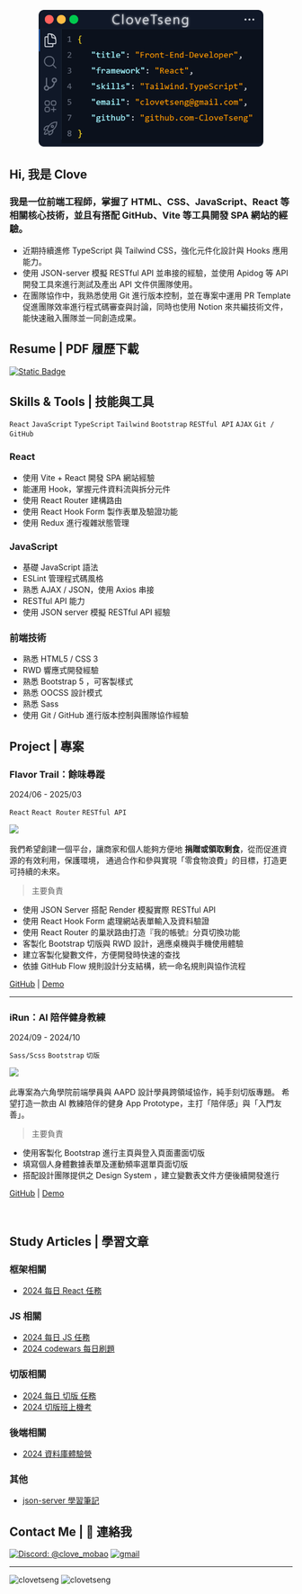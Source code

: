 
<p align="center">
 <img src="image/card.png" width="400px">
</p>

<h2>Hi, 我是 Clove</h2>
<h3>我是一位前端工程師，掌握了 HTML、CSS、JavaScript、React 等相關核心技術，並且有搭配 GitHub、Vite 等工具開發 SPA 網站的經驗。</h3>

- 近期持續進修 TypeScript 與 Tailwind CSS，強化元件化設計與 Hooks 應用能力。
- 使用 JSON-server 模擬 RESTful API 並串接的經驗，並使用 Apidog 等 API 開發工具來進行測試及產出 API 文件供團隊使用。
- 在團隊協作中，我熟悉使用 Git 進行版本控制，並在專案中運用 PR Template 促進團隊效率進行程式碼審查與討論，同時也使用 Notion 來共編技術文件，能快速融入團隊並一同創造成果。 

<!-- 👉 <a href="#"> 個人作品集網站 (建置中) </a> <br/>
<br> -->

## Resume | PDF 履歷下載
<a href="https://firebasestorage.googleapis.com/v0/b/mobaocoffee.appspot.com/o/%E6%9B%BE%E7%B9%AA%E7%92%87_%E5%89%8D%E7%AB%AF%E5%B7%A5%E7%A8%8B%E5%B8%AB_Resume.pdf?alt=media&token=79af5cc2-14b9-4cc6-9c5a-787a64d2265d">
<img alt="Static Badge" src="https://img.shields.io/badge/DOWNLOAD-8A2BE2">
</a>
<br/>


## Skills & Tools | 技能與工具
`React` `JavaScript` `TypeScript` `Tailwind` `Bootstrap` `RESTful API` `AJAX` `Git / GitHub` 
### React
- 使用 Vite + React 開發 SPA 網站經驗
- 能運用 Hook，掌握元件資料流與拆分元件
- 使用 React Router 建構路由
- 使用 React Hook Form 製作表單及驗證功能
- 使用 Redux 進行複雜狀態管理

### JavaScript
- 基礎 JavaScript 語法
- ESLint 管理程式碼風格
- 熟悉 AJAX / JSON，使用 Axios 串接
- RESTful API 能力
- 使用 JSON server 模擬 RESTful API 經驗

### 前端技術
- 熟悉 HTML5 / CSS 3
- RWD 響應式開發經驗
- 熟悉 Bootstrap 5 ，可客製樣式
- 熟悉 OOCSS 設計模式
- 熟悉 Sass
- 使用 Git / GitHub 進行版本控制與團隊協作經驗


## Project | 專案

### Flavor Trail：餘味尋蹤
2024/06 - 2025/03

`React` `React Router` `RESTful API` 

<img src="https://firebasestorage.googleapis.com/v0/b/mobaocoffee.appspot.com/o/Pasted%20image%2020250415172900.png?alt=media&token=08cce3a2-8a5b-4a99-8bd6-9917428faccd" width="300px"/>

我們希望創建一個平台，讓商家和個人能夠方便地 **捐贈或領取剩食**，從而促進資源的有效利用，保護環境， 通過合作和參與實現「零食物浪費」的目標，打造更可持續的未來。

> 主要負責

- 使用 JSON Server 搭配 Render 模擬實際 RESTful API
- 使用 React Hook Form 處理網站表單輸入及資料驗證
- 使用 React Router 的巢狀路由打造『我的帳號』分頁切換功能
- 客製化 Bootstrap 切版與 RWD 設計，適應桌機與手機使用體驗
- 建立客製化變數文件，方便開發時快速的查找
- 依據 GitHub Flow 規則設計分支結構，統一命名規則與協作流程

<a href="https://github.com/CloveTseng/flavor-trail-react" target="view_window">GitHub</a> | <a href="https://ariel0508.github.io/flavor-trail-react/" target="view_window">Demo</a>

---

### iRun：AI 陪伴健身教練
2024/09 - 2024/10

`Sass/Scss` `Bootstrap` `切版`

<img src="https://firebasestorage.googleapis.com/v0/b/mobaocoffee.appspot.com/o/%E8%9E%A2%E5%B9%95%E6%93%B7%E5%8F%96%E7%95%AB%E9%9D%A2%202025-05-02%20152912.png?alt=media&token=cf2f5499-4d01-4e68-835e-5d099250c5c3" width="300px"/>

此專案為六角學院前端學員與 AAPD 設計學員跨領域協作，純手刻切版專題。
希望打造一款由 AI 教練陪伴的健身 App Prototype，主打「陪伴感」與「入門友善」。

> 主要負責

- 使用客製化 Bootstrap 進行主頁與登入頁面畫面切版
- 填寫個人身體數據表單及運動頻率選單頁面切版
- 搭配設計團隊提供之 Design System ，建立變數表文件方便後續開發進行

<a href="https://github.com/CloveTseng/iRun" target="view_window">GitHub</a> | <a href="https://clovetseng.github.io/iRun/" target="view_window">Demo</a>


<br>

## Study Articles | 學習文章

### 框架相關
* [2024 每日 React 任務](https://zenn.dev/chloetseng/articles/2024-react-dailymission)
### JS 相關
* [2024 每日 JS 任務](https://zenn.dev/chloetseng/articles/2024-js-dailymiss)
* [2024 codewars 每日刷題](https://zenn.dev/chloetseng/articles/69c83edc65283e)
### 切版相關
* [2024 每日 切版 任務](https://zenn.dev/chloetseng/articles/2024-layout-course-dailymission)
* [2024 切版班上機考](https://zenn.dev/chloetseng/articles/fe884fb860290b)
### 後端相關
* [2024 資料庫體驗營](https://zenn.dev/chloetseng/articles/2024-sql-experience-camp)
### 其他
* [json-server 學習筆記]()

## Contact Me | 💬 連絡我

<a href="discordapp.com/users/1218426159423819809"><img src="https://img.shields.io/badge/%40clove_mobao-Discord-8A2BE2" alt="Discord: @clove_mobao"></a>
<a href="mailto:clovetseng@gmail.com"><img src="https://img.shields.io/badge/Gmail-D14836?style=for-the-badge&logo=gmail&logoColor=white" alt="gmail" ></a>

---
<img align="top" src="https://github-readme-stats.vercel.app/api?username=clovetseng&show_icons=true&theme=dark&title_color=d1d5ea&text_color=fcfcfc&border=true&locale=en" alt="clovetseng" /> <img align="top" src="https://github-readme-stats.vercel.app/api/top-langs?username=clovetseng&show_icons=true&locale=en&layout=compact&theme=dark" alt="clovetseng" />

<!--
**CloveTseng064/CloveTseng064** is a ✨ _special_ ✨ repository because its `README.md` (this file) appears on your GitHub profile.

Here are some ideas to get you started:

- 🔭 I’m currently working on ...
- 🌱 I’m currently learning ...
- 👯 I’m looking to collaborate on ...
- 🤔 I’m looking for help with ...
- 💬 Ask me about ...
- 📫 How to reach me: ...
- 😄 Pronouns: ...
- ⚡ Fun fact: ...
-->
